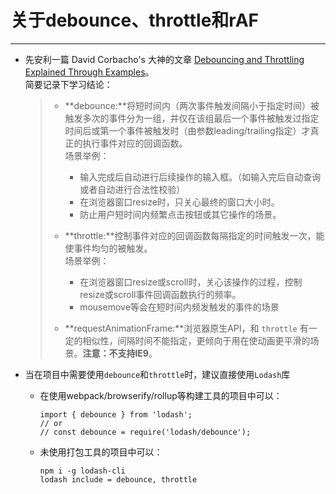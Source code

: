 # 关于debounce、throttle和rAF
----------------------------

- 先安利一篇 David Corbacho's 大神的文章 [Debouncing and Throttling Explained Through Examples](https://css-tricks.com/debouncing-throttling-explained-examples/)。  
  简要记录下学习结论：  
  > - **debounce:**将短时间内（两次事件触发间隔小于指定时间）被触发多次的事件分为一组，并仅在该组最后一个事件被触发过指定时间后或第一个事件被触发时（由参数leading/trailing指定）才真正的执行事件对应的回调函数。  
  >   场景举例：  
  >   - 输入完成后自动进行后续操作的输入框。（如输入完后自动查询或者自动进行合法性校验）
  >   - 在浏览器窗口resize时，只关心最终的窗口大小时。
  >   - 防止用户短时间内频繁点击按钮或其它操作的场景。
  >   
  > - **throttle:**控制事件对应的回调函数每隔指定的时间触发一次，能使事件均匀的被触发。  
  >   场景举例：  
  >   - 在浏览器窗口resize或scroll时，关心该操作的过程，控制resize或scroll事件回调函数执行的频率。
  >   - mousemove等会在短时间内频发触发的事件的场景
  >   
  > - **requestAnimationFrame:**浏览器原生API，和 `throttle` 有一定的相似性，间隔时间不能指定，更倾向于用在使动画更平滑的场景。**注意：不支持IE9**。
    
- 当在项目中需要使用`debounce`和`throttle`时，建议直接使用`Lodash`库

  - 在使用webpack/browserify/rollup等构建工具的项目中可以：
    ```ecmascript 6
    import { debounce } from 'lodash';
    // or
    // const debounce = require('lodash/debounce');
    ```

  - 未使用打包工具的项目中可以：
    ```Command Line
    npm i -g lodash-cli
    lodash include = debounce, throttle
    ```
